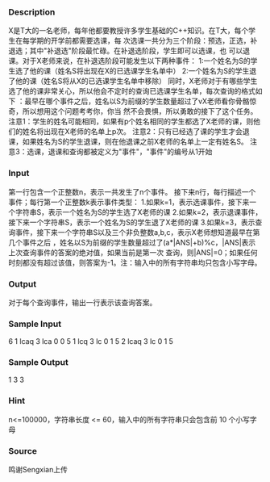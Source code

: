 
### Description
X是T大的一名老师，每年他都要教授许多学生基础的C++知识。在T大，每个学生在每学期的开学前都需要选课，每
次选课一共分为三个阶段：预选，正选，补退选；其中"补退选"阶段最忙碌。在补退选阶段，学生即可以选课，也
可以退课。对于X老师来说，在补退选阶段可能发生以下两种事件：
1:一个姓名为S的学生选了他的课（姓名S将出现在X的已选课学生名单中）
2:一个姓名为S的学生退了他的课（姓名S将从X的已选课学生名单中移除）
同时，X老师对于有哪些学生选了他的课非常关心，所以他会不定时的查询已选课学生名单，每次查询的格式如下
：最早在哪个事件之后，姓名以S为前缀的学生数量超过了vX老师看你骨骼惊奇，所以想用这个问题考考你，你当
然不会畏惧，所以勇敢的接下了这个任务。
注意1：学生的姓名可能相同，如果有p个姓名相同的学生都选了X老师的课，则他们的姓名将出现在X老师的名单上p次。
注意2：只有已经选了课的学生才会退课，如果姓名为S的学生退课，则在他退课之前X老师的名单上一定有姓名S。
注意3：选课，退课和查询都被定义为"事件"，"事件"的编号从1开始
### Input

第一行包含一个正整数n，表示一共发生了n个事件。
接下来n行，每行描述一个事件；每行第一个正整数k表示事件类型：
1.如果k=1，表示选课事件，接下来一个字符串S，表示一个姓名为S的学生选了X老师的课
2.如果k=2，表示退课事件，接下来一个字符串S，表示一个姓名为S的学生退了X老师的课
3.如果k=3，表示查询事件，接下来一个字符串S以及三个非负整数a,b,c，表示X老师想知道最早在第几个事件之后
，姓名以S为前缀的学生数量超过了(a*|ANS|+b)%c，|ANS|表示上次查询事件的答案的绝对值，如果当前是第一次
查询，则|ANS|=0；如果任何时刻都没有超过该值，则答案为-1。注：输入中的所有字符串均只包含小写字母。


### Output

对于每个查询事件，输出一行表示该查询答案。

### Sample Input
6
1 lcaq
3 lca 0 0 5
1 lcq
3 lc 0 1 5
2 lcaq
3 lc 0 1 5
### Sample Output
1
3
3
### Hint
n<=100000，字符串长度 <= 60，输入中的所有字符串只会包含前 10 个小写字母
### Source
鸣谢Sengxian上传